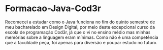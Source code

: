 # Formacao-Java-Cod3r
Recomecei a estudar como o Java funciona no fim do quinto semestre de meu bacharelado em Design Digital, por meio deste excepcional curso da escola de programação Cod3r, já que o vi no ensino médio mas minhas memórias sobre a linguagem eram mínimas. Como não é uma competência que a faculdade peça, foi apenas para diversão e poupar estudo no futuro.
